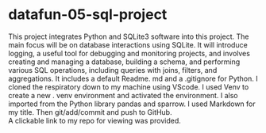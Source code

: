 # datafun-05-sql-project
This project integrates Python and SQLite3 software into this project. The main focus will be on database interactions using SQLite. It will introduce logging, a useful tool for debugging and monitoring projects, and involves creating and managing a database, building a schema, and performing various SQL operations, including queries with joins, filters, and aggregations.
It includes a default Readme. md and a .gitignore for Python. 
I cloned the respiratory down to my machine using VScode.  I used Venv to create a new . venv environment and activated the environment. I also imported from the Python library pandas and sparrow. I used Markdown for my title.
Then git/add/commit and push to GitHub.  
A clickable link to my repo for viewing was provided.
